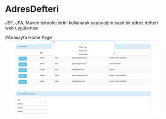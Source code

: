 # AdresDefteri
JSF, JPA, Maven teknolojilerini kullanarak yapacağım basit bir adres defteri web uygulaması

#Anasayfa
Home Page
![png](https://github.com/oktayuyar/AdresDefteri/blob/master/images/index.png "Anasayfa")
